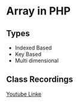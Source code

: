 # Array in PHP

## Types
* Indexed Based
* Key Based
* Multi dimensional 

## Class Recordings
[Youtube Linke](https://youtu.be/Re-z08_fka0)